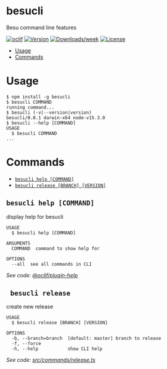 besucli
=======

Besu command line features

[![oclif](https://img.shields.io/badge/cli-oclif-brightgreen.svg)](https://oclif.io)
[![Version](https://img.shields.io/npm/v/besucli.svg)](https://npmjs.org/package/besucli)
[![Downloads/week](https://img.shields.io/npm/dw/besucli.svg)](https://npmjs.org/package/besucli)
[![License](https://img.shields.io/npm/l/besucli.svg)](https://github.com/abdelhamidbakhta/besucli/blob/main/package.json)

<!-- toc -->
* [Usage](#usage)
* [Commands](#commands)
<!-- tocstop -->
# Usage
<!-- usage -->
```sh-session
$ npm install -g besucli
$ besucli COMMAND
running command...
$ besucli (-v|--version|version)
besucli/0.0.1 darwin-x64 node-v15.3.0
$ besucli --help [COMMAND]
USAGE
  $ besucli COMMAND
...
```
<!-- usagestop -->
# Commands
<!-- commands -->
* [`besucli help [COMMAND]`](#besucli-help-command)
* [`besucli release [BRANCH] [VERSION]`](#-besucli-release)

## `besucli help [COMMAND]`

display help for besucli

```
USAGE
  $ besucli help [COMMAND]

ARGUMENTS
  COMMAND  command to show help for

OPTIONS
  --all  see all commands in CLI
```

_See code: [@oclif/plugin-help](https://github.com/oclif/plugin-help/blob/v3.2.1/src/commands/help.ts)_

## ` besucli release`

create new release

```
USAGE
  $ besucli release [BRANCH] [VERSION]

OPTIONS
  -b, --branch=branch  [default: master] branch to release
  -f, --force
  -h, --help           show CLI help
```

_See code: [src/commands/release.ts](https://github.com/abdelhamidbakhta/besucli/blob/main/src/commands/release.ts)_
<!-- commandsstop -->
